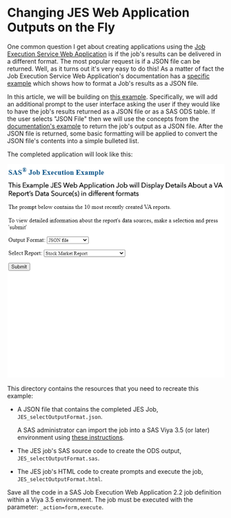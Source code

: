 # Changing JES Web Application Outputs on the Fly

One common question I get about creating applications using the [Job Execution Service Web Application](https://go.documentation.sas.com/doc/en/jobexeccdc/2.2/jobexecug/titlepage.htm) is if the job's results can be delivered in a different format.  The most popular request is if a JSON file can be returned.  Well, as it turns out it's very easy to do this!  As a matter of fact the Job Execution Service Web Application's documentation has a [specific example](https://go.documentation.sas.com/doc/en/jobexeccdc/2.2/jobexecug/n0t91q5lsc2b8qn14fd0cgbmylr8.htm#n1946clxvisfs1n1evin42sckavo) which shows how to format a Job's results as a JSON file.

In this article, we will be building on [this example](https://github.com/sassoftware/sas-viya-programming/tree/master/communities/SAS/JES_ApiActionProc).  Specifically, we will add an additional prompt to the user interface asking the user if they would like to have the job's results returned as a JSON file or as a SAS ODS table.  If the user selects "JSON File" then we will use the concepts from the [documentation's example](https://go.documentation.sas.com/doc/en/jobexeccdc/2.2/jobexecug/n0t91q5lsc2b8qn14fd0cgbmylr8.htm#n1946clxvisfs1n1evin42sckavo) to return the job's output as a JSON file.  After the JSON file is returned, some basic formatting will be applied to convert the JSON file's contents into a simple bulleted list.

The completed application will look like this:

![Sample HTML form](./JES_selectOutputFormat.gif)

This directory contains the resources that you need to recreate this example:

- A JSON file that contains the completed JES Job,
  `JES_selectOutputFormat.json`.

  A SAS administrator can import the job into a SAS Viya 3.5 (or later)
  environment using
  [these instructions](https://go.documentation.sas.com/?docsetId=calpromotion&docsetTarget=n0djzpossyj6rrn1vvi1wfvp2qhp.htm&docsetVersion=3.5&locale=en#p1h997oay4wsjon1uby6m99zzhsx).

- The JES job's SAS source code to create the ODS output,
  `JES_selectOutputFormat.sas`.
- The JES job's HTML code to create prompts and execute the job,
  `JES_selectOutputFormat.html`.

Save all the code in a SAS Job Execution Web Application 2.2 job definition
within a Viya 3.5 environment. The job must be executed with the parameter:
`_action=form,execute`.

